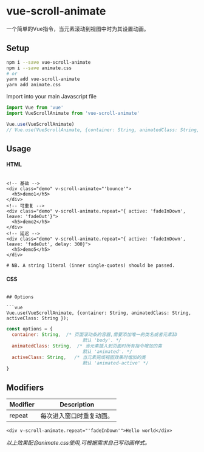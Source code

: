 # vue-scroll-animate

一个简单的Vue指令，当元素滚动到视图中时为其设置动画。

## Setup

```bash
npm i --save vue-scroll-animate
npm i --save animate.css
# or
yarn add vue-scroll-animate
yarn add animate.css
```

Import into your main Javascript file

```javascript
import Vue from 'vue'
import VueScrollAnimate from 'vue-scroll-animate'

Vue.use(VueScrollAnimate)
// Vue.use(VueScrollAnimate, {container: String, animatedClass: String, activeClass: String });
```

## Usage

#### HTML

```vue

<!-- 基础 -->
<div class="demo" v-scroll-animate="'bounce'">
  <h5>demo1</h5>
</div>
<!-- 可重复 -->
<div class="demo" v-scroll-animate.repeat="{ active: 'fadeInDown', leave: 'fadeOut'}">
  <h5>demo2</h5>
</div>
<!-- 延迟 -->
<div class="demo" v-scroll-animate.repeat="{ active: 'fadeInDown', leave: 'fadeOut', delay: 300}">
  <h5>demo5</h5>
</div>

# NB. A string literal (inner single-quotes) should be passed.
```

#### CSS


```

## Options

```vue
Vue.use(VueScrollAnimate, {container: String, animatedClass: String, activeClass: String });
```

```javascript
const options = {
  container: String,  /* 页面滚动条的容器,需要添加唯一的类名或者元素ID
                            默认 'body'. */
  animatedClass: String,  /* 当元素插入到页面时所有指令增加的类
                            默认 'animated'. */
  activeClass: String,   /* 当元素完成视图效果时增加的类
                            默认 'animated-active' */
}
```

## Modifiers

| Modifier | Description |
|---|---|
| repeat | 每次进入窗口时重复动画。 |



```vue
<div v-scroll-animate.repeat="'fadeInDown'">Hello world</div>
```
*以上效果配合animate.css使用,可根据需求自己写动画样式。* 

